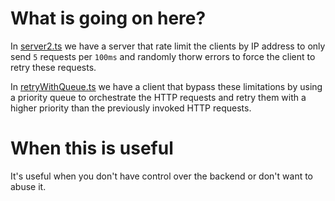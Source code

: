 # What is going on here?

In [server2.ts](./server2.ts) we have a server that rate limit the clients by IP address to only send `5` requests per `100ms` and randomly thorw errors to force the client to retry these requests.

In [retryWithQueue.ts](./retryWithQueue.ts) we have a client that bypass these limitations by using a priority queue to orchestrate the HTTP requests and retry them with a higher priority than the previously invoked HTTP requests.

# When this is useful

It's useful when you don't have control over the backend or don't want to abuse it.
